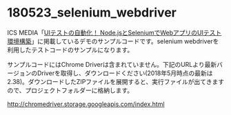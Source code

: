 # 180523_selenium_webdriver
ICS MEDIA「[UIテストの自動化！ Node.jsとSeleniumでWebアプリのUIテスト環境構築](https://ics.media/entry/5759)」に掲載しているデモのサンプルコードです。selenium webdriverを利用したテストコードのサンプルになります。

サンプルコードにはChrome Driverは含まれていません。下記のURLより最新バージョンのDriverを取得し、ダウンロードください(2018年5月時点の最新は2.38)。ダウンロードしたZIPファイルを展開すると、実行ファイルが出てきますので、プロジェクトフォルダーに格納します。

http://chromedriver.storage.googleapis.com/index.html